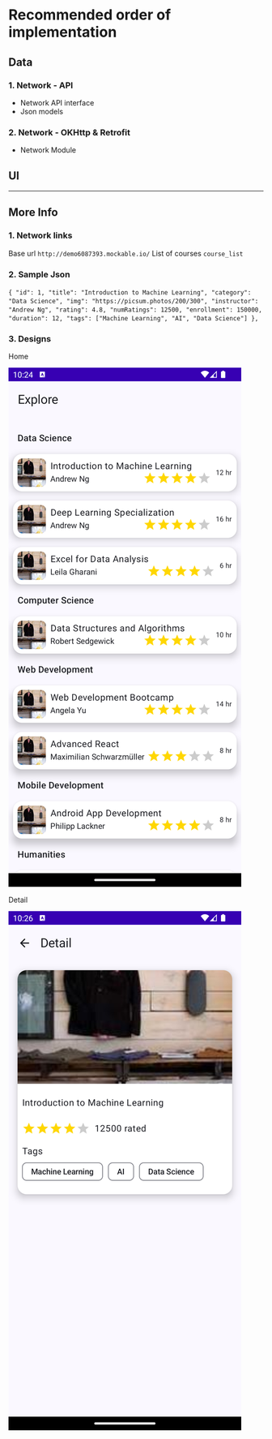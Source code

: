 # Recommended order of implementation

## Data

### 1. Network - API
- Network API interface
- Json models

### 2. Network - OKHttp & Retrofit
- Network Module


## UI

-------------------------

## More Info

### 1. Network links
Base url
``
http://demo6087393.mockable.io/
``
List of courses
``
course_list
``

### 2. Sample Json
``
{
  "id": 1,
  "title": "Introduction to Machine Learning",
  "category": "Data Science",
  "img": "https://picsum.photos/200/300",
  "instructor": "Andrew Ng",
  "rating": 4.8,
  "numRatings": 12500,
  "enrollment": 150000,
  "duration": 12,
  "tags": ["Machine Learning", "AI", "Data Science"]
},
``

### 3. Designs
Home

![Home Screen](home_screen.png)

Detail

![Detail Screen](detail_screen.png)
